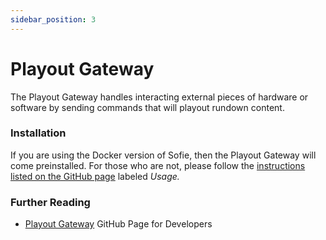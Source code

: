 ```yaml
---
sidebar_position: 3
---
```

# Playout Gateway

The Playout Gateway handles interacting external pieces of hardware or software by sending commands that will playout rundown content.

### Installation

If you are using the Docker version of Sofie, then the Playout Gateway will come preinstalled. For those who are not, please follow the [instructions listed on the GitHub page](https://github.com/nrkno/sofie-playout-gateway) labeled _Usage._

### Further Reading

* [Playout Gateway](https://github.com/nrkno/sofie-playout-gateway) GitHub Page for Developers

## 


